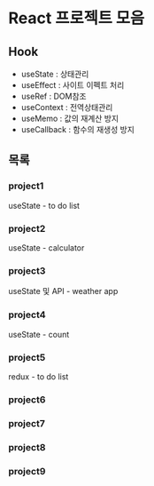 # React 프로젝트 모음

## Hook
- useState : 상태관리
- useEffect : 사이트 이펙트 처리
- useRef : DOM참조
- useContext : 전역상태관리
- useMemo : 값의 재계산 방지
- useCallback : 함수의 재생성 방지

## 목록
### project1 
useState - to do list

### project2 
useState - calculator

### project3
useState 및 API - weather app   

### project4 
useState - count

### project5 
redux - to do list

### project6 

### project7  

### project8 

### project9 